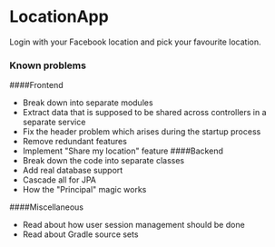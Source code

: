 # LocationApp
Login with your Facebook location and pick your favourite location.

### Known problems
####Frontend
* Break down into separate modules
* Extract data that is supposed to be shared across controllers in a separate service
* Fix the header problem which arises during the startup process
* Remove redundant features
* Implement "Share my location" feature
####Backend
* Break down the code into separate classes
* Add real database support
* Cascade all for JPA
* How the "Principal" magic works

####Miscellaneous
 * Read about how user session management should be done
 * Read about Gradle source sets